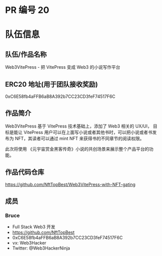 # PR 编号 20

# 队伍信息

## 队伍/作品名称

Web3VitePress - 把 VitePress 变成 Web3 的小说写作平台

## ERC20 地址(用于团队接收奖励)

0xC6E58fb4aFFB6aB8A392b7CC23CD3feF74517F6C

## 作品简介


Web3VitePress 基于 VitePress 技术基础上，添加了 Web3 相关的 UX/UI， 目标是能让 VitePress 用户可以在上面写小说或者其他书时，可以把小说或者书发布为 NFT，其读者可以通过 mint NFT 来获得书的不同章节的阅读权限。

此次将使用 《元宇宙赏金黑客传奇》小说的共创场景来展示整个产品平台的功能。

## 作品代码仓库

<https://github.com/NftTopBest/Web3VitePress-with-NFT-gating>

## 成员

### Bruce

- Full Stack Web3 开发
- <https://github.com/NftTopBest>
- 0xC6E58fb4aFFB6aB8A392b7CC23CD3feF74517F6C
- vx: Web3Hacker
- Twitter: @Web3HackerNinja
